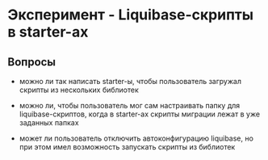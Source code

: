 # Эксперимент - Liquibase-скрипты в starter-ах

## Вопросы

* можно ли так написать starter-ы, чтобы пользователь загружал скрипты из нескольких библиотек

* можно ли, чтобы пользователь мог сам настраивать папку для liquibase-скриптов, когда в starter-ах
скрипты миграции лежат в уже заданных папках

* может ли пользователь отключить автоконфигурацию liquibase, но при этом имел возможность запускать скрипты
из библиотек
